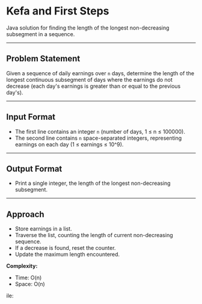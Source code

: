 # Kefa and First Steps

Java solution for finding the length of the longest non-decreasing subsegment in a sequence.

---

## Problem Statement

Given a sequence of daily earnings over `n` days, determine the length of the longest continuous subsegment of days where the earnings do not decrease (each day's earnings is greater than or equal to the previous day's).

---

## Input Format

- The first line contains an integer `n` (number of days, 1 ≤ n ≤ 100000).
- The second line contains `n` space-separated integers, representing earnings on each day (1 ≤ earnings ≤ 10^9).

---

## Output Format

- Print a single integer, the length of the longest non-decreasing subsegment.

---

## Approach

- Store earnings in a list.
- Traverse the list, counting the length of current non-decreasing sequence.
- If a decrease is found, reset the counter.
- Update the maximum length encountered.

**Complexity:**  
- Time: O(n)  
- Space: O(n)  

ile:
